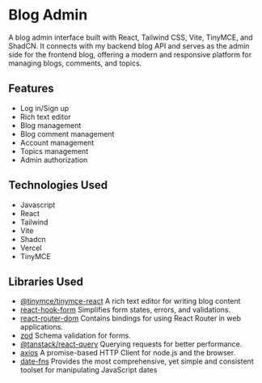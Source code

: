 # Blog Admin

A blog admin interface built with React, Tailwind CSS, Vite, TinyMCE, and ShadCN. It connects with my backend blog API and serves as the admin side for the frontend blog, offering a modern and responsive platform for managing blogs, comments, and topics.

## Features

- Log in/Sign up
- Rich text editor
- Blog management
- Blog comment management
- Account management
- Topics management
- Admin authorization

## Technologies Used

- Javascript
- React
- Tailwind
- Vite
- Shadcn
- Vercel
- TinyMCE

## Libraries Used

- [@tinymce/tinymce-react](https://www.tiny.cloud/docs/tinymce/latest/react-cloud/) A rich text editor for writing blog content
- [react-hook-form](https://www.npmjs.com/package/react-hook-form) Simplifies form states, errors, and validations.
- [react-router-dom](https://reactrouter.com/en/main) Contains bindings for using React Router in web applications.
- [zod](https://zod.dev/) Schema validation for forms.
- [@tanstack/react-query](https://www.npmjs.com/package/react-query) Querying requests for better performance.
- [axios](https://axios-http.com/docs/intro) A promise-based HTTP Client for node.js and the browser.
- [date-fns](https://date-fns.org/docs/Getting-Started) Provides the most comprehensive, yet simple and consistent toolset for manipulating JavaScript dates
